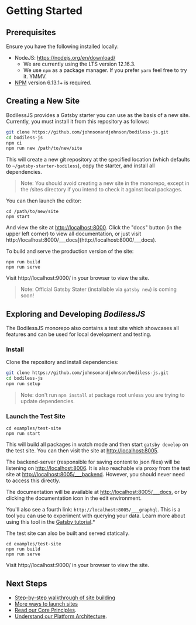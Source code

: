 # Getting Started

## Prerequisites

Ensure you have the following installed locally:
- NodeJS: https://nodejs.org/en/download/ 
  - We are currently using the LTS version 12.16.3.
  - We use `npm` as a package manager. If you prefer `yarn` feel free to try it. YMMV.
- [NPM](https://docs.npmjs.com/) version 6.13.1+ is required.

## Creating a New Site

BodilessJS provides a Gatsby starter you can use as the basis of a new site. Currently, you must
install it from this repository as follows:

```bash
git clone https://github.com/johnsonandjohnson/bodiless-js.git
cd bodiless-js
npm ci
npm run new /path/to/new/site
```

This will create a new git repository at the specified location (which defaults
to `~/gatsby-starter-bodiless`), copy the starter, and install all dependencies.

> Note: You should avoid creating a new site in the monorepo, except in the /sites
directory if you intend to check it against local packages.

You can then launch the editor:

```
cd /path/to/new/site
npm start
```

And view the site at [http://localhost:8000](http://localhost:8000). Click the
"docs" button (in the upper left corner) to view all documentation, or just
visit http://localhost:8000/___docs](http://localhost:8000/___docs).

To build and serve the production version of the site:

```
npm run build
npm run serve
```

Visit http://localhost:9000/ in your browser to view the site.

> Note: Official Gatsby Stater (installable via `gatsby new`) is coming soon!

## Exploring and Developing *BodilessJS*

The BodilessJS monorepo also contains a test site which showcases all features and can
be used for local development and testing.

### Install

Clone the repository and install dependencies:

```bash
git clone https://github.com/johnsonandjohnson/bodiless-js.git
cd bodiless-js
npm run setup
```
> Note: don't run `npm install` at package root unless you are trying to update dependencies.

### Launch the Test Site

```
cd examples/test-site
npm run start
```
This will build all packages in watch mode and then start `gatsby develop` on the test site.  You
can then visit the site at [http://localhost:8005](http://localhost:8005). 

The backend-server (responsible for saving content to json files) will be
listening on [http://localhost:8006](http://localhost:8006). It is also
reachable via proxy from the test site at
[http://localhost:8005/___backend](http://localhost:8005/___backend). However,
you should never need to access this directly.

The documentation will be available at
[http://localhost:8005/___docs](http://localhost:8005/___docs), or by clicking
the documentation icon in the edit environment.

You'll also see a fourth link: `http://localhost:8005/___graphql`. This is
a tool you can use to experiment with querying your data. Learn more about using
this tool in the
[Gatsby tutorial](https://www.gatsbyjs.org/tutorial/part-five/#introducing-graphiql).*

The test site can also be built and served statically.
```
cd examples/test-site
npm run build
npm run serve
```

Visit http://localhost:9000/ in your browser to view the site.

## Next Steps

- [Step-by-step walkthrough of site building](About/SiteBuildBasics)
- [More ways to launch sites](Development/LocalSites.md)
- [Read our Core Principles](About/CorePrinciples).
- [Understand our Platform Architecture](About/Development/Architecture).



